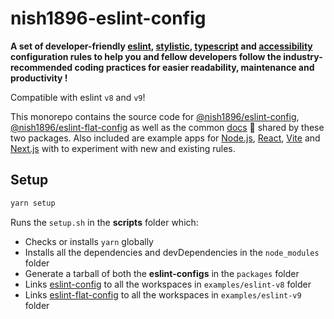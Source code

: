 # nish1896-eslint-config

**A set of developer-friendly [eslint](https://eslint.org/), [stylistic](https://eslint.style/), [typescript](https://www.typescriptlang.org/) and [accessibility](https://developer.mozilla.org/en-US/docs/Learn/Accessibility/What_is_accessibility) configuration rules to help you and fellow developers follow the industry-recommended coding practices for easier readability, maintenance and productivity !**

Compatible with eslint `v8` and `v9`!

This monorepo contains the source code for [@nish1896/eslint-config](https://www.npmjs.com/package/@nish1896/eslint-config), [@nish1896/eslint-flat-config](https://www.npmjs.com/package/@nish1896/eslint-flat-config) as well as the common [docs](https://nish1896-eslint-config.vercel.app/) 📖 shared by these two packages. Also included are example apps for [Node.js](https://nodejs.org/en), [React](https://react.dev/), [Vite](https://vite.dev/) and [Next.js](https://nextjs.org/) with to experiment with new and existing rules.

## Setup

```bash
yarn setup
```

Runs the `setup.sh` in the **scripts** folder which:

- Checks or installs `yarn` globally
- Installs all the dependencies and devDependencies in the `node_modules` folder
- Generate a tarball of both the **eslint-configs** in the `packages` folder
- Links [eslint-config](https://www.npmjs.com/package/@nish1896/eslint-config) to all the workspaces in `examples/eslint-v8` folder
- Links [eslint-flat-config](https://www.npmjs.com/package/@nish1896/eslint-flat-config) to all the workspaces in `examples/eslint-v9` folder
